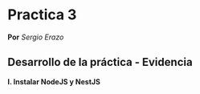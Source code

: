 # Practica 3
**Por** *Sergio Erazo*

## Desarrollo de la práctica - Evidencia
**I. Instalar NodeJS y NestJS**
